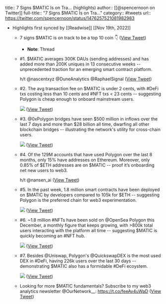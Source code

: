 title:: 7 Signs $MATIC Is on Tra... (highlights)
author:: [[@spencernoon on Twitter]]
full-title:: "7 Signs $MATIC Is on Tra..."
category:: #tweets
url:: https://twitter.com/spencernoon/status/1476257521081982983

- Highlights first synced by [[Readwise]] [[Nov 19th, 2022]]
	- 7 signs $MATIC is on track to be a top 10 coin 👇 ([View Tweet](https://twitter.com/spencernoon/status/1476257521081982983))
		- **Note**: Thread
	- #1. $MATIC averages 300K DAUs (sending addresses) and has added more than 200K uniques in 13 consecutive weeks -- unprecedented traction for an emerging smart contract platform.
	  
	  h/t @nascentxyz @DuneAnalytics @RaphaelSignal ([View Tweet](https://twitter.com/spencernoon/status/1476257522721992711))
	- #2. The avg transaction fee on $MATIC is under 2 cents, with #DeFi txs costing less than 10 cents and #NFT txs < 23 cents -- suggesting Polygon is cheap enough to onboard mainstream users. 
	  
	  ![](https://pbs.twimg.com/media/FHyCsPrX0AAmcfD.jpg) ([View Tweet](https://twitter.com/spencernoon/status/1476257527352467464))
	- #3. @0xPolygon bridges have seen $500 million in inflows over the last 7 days and more than $28 billion all time, dwarfing all other blockchain bridges -- illustrating the network's utility for cross-chain users. 
	  
	  ![](https://pbs.twimg.com/media/FHyC1WJXwAIZpSc.jpg) ([View Tweet](https://twitter.com/spencernoon/status/1476257532532379648))
	- #4. Of the 129M accounts that have used Polygon over the last 8 months, only 15% have addresses on Ethereum. Moreover, only 0.85% of $ETH addresses are on $MATIC -- proof it’s onboarding net new users to web3.
	  
	  h/t @nansen_ai ([View Tweet](https://twitter.com/spencernoon/status/1476257534675755013))
	- #5. In the past week, 1.8 million smart contracts have been deployed on $MATIC by developers compared to 105k for $ETH -- suggesting Polygon is the preferred chain for web3 experimentation. 
	  
	  ![](https://pbs.twimg.com/media/FHyDK5JX0AAg3vO.jpg) ([View Tweet](https://twitter.com/spencernoon/status/1476257539042037767))
	- #6. ~1.8 million #NFTs have been sold on @OpenSea Polygon this December, a monthly figure that keeps growing, with >800k total users interacting with the platform all time -- suggesting $MATIC is quickly becoming an #NFT hub. 
	  
	  ![](https://pbs.twimg.com/media/FHytVuzWUAsndns.jpg) ([View Tweet](https://twitter.com/spencernoon/status/1476257543164993540))
	- #7. Besides @Uniswap, Polygon's @QuickswapDEX is the most used DEX in #DeFi, having 226k users over the last 30 days -- demonstrating $MATIC also has a formidable #DeFi ecoystem. 
	  
	  ![](https://pbs.twimg.com/media/FHyzdQlXwAsbyFJ.jpg) ([View Tweet](https://twitter.com/spencernoon/status/1476257547946446856))
	- Looking for more $MATIC fundamentals? Subscribe to my web3 analytics newsletter @OurNetwork__: https://t.co/feeAv4uWaD ([View Tweet](https://twitter.com/spencernoon/status/1476257550135930882))